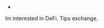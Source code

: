 -
<!---
andrewk555/andrewk555 is a ✨ special ✨ repository because its `README.md` (this file) appears on your GitHub profile.
You can click the Preview link to take a look at your changes.
---> Im interested in DeFi. Tips exchange. 
